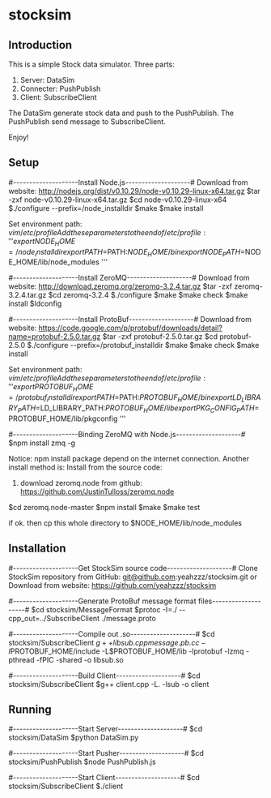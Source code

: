 stocksim
========
## Introduction
This is a simple Stock data simulator.
Three parts:
1. Server: DataSim
2. Connecter: PushPublish
3. Client: SubscribeClient

The DataSim generate stock data and push to the PushPublish.
The PushPublish send message to SubscribeClient.

Enjoy!

## Setup
#--------------------Install Node.js--------------------#
Download from website:
http://nodejs.org/dist/v0.10.29/node-v0.10.29-linux-x64.tar.gz
$tar -zxf node-v0.10.29-linux-x64.tar.gz
$cd node-v0.10.29-linux-x64
$./configure --prefix=/node_installdir
$make
$make install

Set environment path:
$vim /etc/profile
Add these parameters to the end of /etc/profile:
'''
  export NODE_HOME=/node_installdir
  export PATH=$PATH:$NODE_HOME/bin
  export NODE_PATH=$NODE_HOME/lib/node_modules
'''

#--------------------Install ZeroMQ--------------------#
Download from website:
http://download.zeromq.org/zeromq-3.2.4.tar.gz
$tar -zxf zeromq-3.2.4.tar.gz
$cd zeromq-3.2.4
$./configure
$make
$make check
$make install
$ldconfig


#--------------------Install ProtoBuf--------------------#
Download from website:
https://code.google.com/p/protobuf/downloads/detail?name=protobuf-2.5.0.tar.gz
$tar -zxf protobuf-2.5.0.tar.gz
$cd protobuf-2.5.0
$./configure --prefix=/protobuf_installdir
$make
$make check
$make install

Set environment path:
$vim /etc/profile
Add these parameters to the end of /etc/profile:
'''
  export PROTOBUF_HOME=/protobuf_installdir
  export PATH=$PATH:$PROTOBUF_HOME/bin
  export LD_LIBRARY_PATH=$LD_LIBRARY_PATH:$PROTOBUF_HOME/lib
  export PKG_CONFIG_PATH=$PROTOBUF_HOME/lib/pkgconfig
'''

#--------------------Binding ZeroMQ with Node.js--------------------#
$npm install zmq -g

Notice: npm install package depend on the internet connection. Another install method is:
Install from the source code:
1. download zeromq.node from github:
https://github.com/JustinTulloss/zeromq.node

$cd zeromq.node-master
$npm install
$make 
$make test

if ok.
then cp this whole directory to $NODE_HOME/lib/node_modules


## Installation
#--------------------Get StockSim source code--------------------#
Clone StockSim repository from GitHub:
git@github.com:yeahzzz/stocksim.git
or
Download from website:
https://github.com/yeahzzz/stocksim

#--------------------Generate ProtoBuf message format files--------------------#
$cd stocksim/MessageFormat
$protoc -I=./ --cpp_out=../SubscribeClient ./message.proto

#--------------------Compile out .so--------------------#
$cd stocksim/SubscribeClient
$g++ libsub.cpp message.pb.cc -I$PROTOBUF_HOME/include -L$PROTOBUF_HOME/lib -lprotobuf -lzmq -pthread -fPIC -shared -o libsub.so

#--------------------Build Client--------------------#
$cd stocksim/SubscribeClient
$g++ client.cpp -L. -lsub -o client


## Running
#--------------------Start Server--------------------#
$cd stocksim/DataSim
$python DataSim.py

#--------------------Start Pusher--------------------#
$cd stocksim/PushPublish
$node PushPublish.js

#--------------------Start Client--------------------#
$cd stocksim/SubscribeClient
$./client
